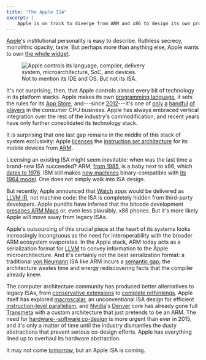 ```yaml
---
title: "The Apple ISA"
excerpt: |
    Apple is on track to diverge from ARM and x86 to design its own proprietary instruction set. This good for the future of hardware--software co-design.
---
```

[Apple][]'s institutional personality is easy to describe. Ruthless secrecy, monolithic opacity, taste. But perhaps more than anything else, Apple wants to own [the whole widget][whole widget].

<figure style="max-width: 325px;">
<img src="{{ site.base }}/media/applestack.svg" alt="Apple controls its language, compiler, delivery system, microarchitecture, SoC, and devices. Not to mention its IDE and OS. But not its ISA.">
</figure>

It's not surprising, then, that Apple controls almost every bit of technology in its platform stacks. Apple makes its own [programming language][swift], it sets the rules for its [App Store][], and---since [2012][a6]---it's one of [only][intel] [a][amd] [handful][arm] [of][qualcomm] [players][nvidia] in the consumer CPU business. Apple has always embraced vertical integration over the rest of the industry's commodification, and recent years have only further consolidated its technology stack.

It *is* surprising that one last gap remains in the middle of this stack of system exclusivity: Apple [licenses][armlicense] the [instruction set architecture][isa] for its mobile devices from [ARM][].

Licensing an existing ISA might seem inevitable: when was the last time a brand-new ISA succeeded? ARM, [from 1985][armwiki], is a baby next to x86, which [dates to 1978][x86]. IBM still makes [new machines][systemz] binary-compatible with [its 1964 model][s360]. One does not simply walk into ISA design.

But recently, Apple announced that [Watch][] apps would be delivered as [LLVM IR][bitcode], not machine code: the ISA is completely hidden from third-party developers. Apple pundits have inferred that the bitcode development [presages ARM Macs][inertial lemon] or, even less plausibly, x86 phones. But it's more likely Apple will move away from legacy ISAs.

Apple's outsourcing of this crucial piece at the heart of its systems looks increasingly incongruous as the need for interoperability with the broader ARM ecosystem evaporates. In the Apple stack, ARM today acts as a serialization format for [LLVM][] to convey information to the Apple microarchitecture. And it's certainly not the best serialization format: a traditional [von Neumann][] ISA like ARM incurs a [semantic gap][]; the architecture wastes time and energy rediscovering facts that the compiler already knew.

The computer architecture community has produced better alternatives to legacy ISAs, from [conservative extensions][greendroid] to [complete rethinkings][trips]. Apple itself has explored [macroscalar][], an unconventional ISA design for efficient [instruction-level parallelism][ilp], and [Nvidia][]'s [Denver][] core has already gone full [Transmeta][] with a custom architecture that just pretends to be an ARM. The need for [hardware--software co-design][snapl] is more urgent than ever in 2015, and it's only a matter of time until the industry dismantles the dusty abstractions that prevent serious co-design efforts. Apple has everything lined up to overhaul its hardware abstraction.

It may not come [tomorrow][sep9], but an Apple ISA is coming.

[whole widget]: https://www.youtube.com/watch?v=V0OpB5THBOg
[armlicense]: http://www.arm.com/products/buying-guide/licensing/index.php
[a6]: https://en.wikipedia.org/wiki/Apple_A6
[armwiki]: https://en.wikipedia.org/wiki/ARM_architecture
[x86]: https://en.wikipedia.org/wiki/X86
[systemz]: http://www-03.ibm.com/systems/z/
[s360]: https://en.wikipedia.org/wiki/IBM_System/360_architecture
[denver]: https://en.wikipedia.org/wiki/Project_Denver
[transmeta]: https://en.wikipedia.org/wiki/Transmeta
[sep9]: http://www.apple.com/apple-events/september-2015/
[snapl]: {{site.base}}/media/papers/cliche-snapl2015.pdf
[bitcode]: https://developer.apple.com/library/prerelease/watchos/documentation/IDEs/Conceptual/AppDistributionGuide/AppThinning/AppThinning.html#//apple_ref/doc/uid/TP40012582-CH35-SW2
[watch]: http://www.apple.com/watch/
[intel]: http://www.intel.com/
[qualcomm]: https://www.qualcomm.com/
[arm]: http://www.arm.com/
[nvidia]: http://www.nvidia.com/
[apple]: http://www.apple.com/
[app store]: https://twitter.com/AppStore
[amd]: http://www.amd.com/
[macroscalar]: {{site.base}}/blog/macroscalar.html
[isa]: https://en.wikipedia.org/wiki/Instruction_set
[semantic gap]: https://en.wikipedia.org/wiki/Semantic_gap
[llvm]: http://llvm.org/
[swift]: https://developer.apple.com/swift/
[greendroid]: http://greendroid.ucsd.edu
[trips]: http://www.cs.utexas.edu/users/cart/trips/publications/computer04.pdf
[von neumann]: https://en.wikipedia.org/wiki/Von_Neumann_architecture
[ilp]: https://en.wikipedia.org/wiki/Instruction-level_parallelism
[inertial lemon]: https://medium.com/@InertialLemon/why-apple-will-switch-the-mac-to-arm-6e0a1f04c776
